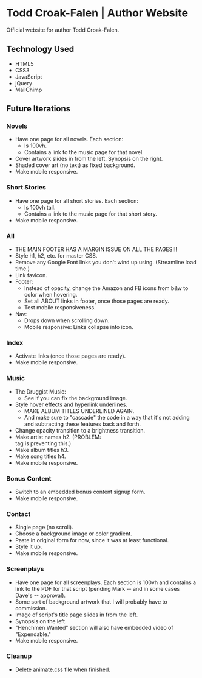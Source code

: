 # Todd Croak-Falen | Author Website
Official website for author Todd Croak-Falen.

## Technology Used

- HTML5
- CSS3
- JavaScript
- jQuery
- MailChimp

## Future Iterations

### Novels

- Have one page for all novels. Each section:
  - Is 100vh.
  - Contains a link to the music page for that novel.
- Cover artwork slides in from the left. Synopsis on the right.
- Shaded cover art (no text) as fixed background.
- Make mobile responsive.

### Short Stories

- Have one page for all short stories. Each section:
  - Is 100vh tall.
  - Contains a link to the music page for that short story.
- Make mobile responsive.

### All

- THE MAIN FOOTER HAS A MARGIN ISSUE ON ALL THE PAGES!!!
- Style h1, h2, etc. for master CSS.
- Remove any Google Font links you don't wind up using. (Streamline load time.)
- Link favicon.
- Footer:
  - Instead of opacity, change the Amazon and FB icons from b&w to color when hovering.
  - Set all ABOUT links in footer, once those pages are ready.
  - Test mobile responsiveness.
- Nav:
  - Drops down when scrolling down.
  - Mobile responsive: Links collapse into icon.

### Index

- Activate links (once those pages are ready).
- Make mobile responsive.

### Music

- The Druggist Music:
  - See if you can fix the background image.
- Style hover effects and hyperlink underlines.
  - MAKE ALBUM TITLES UNDERLINED AGAIN.
  - And make sure to "cascade" the code in a way that it's not adding and subtracting these features back and forth.
- Change opacity transition to a brightness transition.
- Make artist names h2. (PROBLEM: <summary> tag is preventing this.)
- Make album titles h3.
- Make song titles h4.
- Make mobile responsive.

### Bonus Content

- Switch to an embedded bonus content signup form.
- Make mobile responsive.

### Contact

- Single page (no scroll).
- Choose a background image or color gradient.
- Paste in original form for now, since it was at least functional.
- Style it up.
- Make mobile responsive.

### Screenplays

- Have one page for all screenplays. Each section is 100vh and contains a link to the PDF for that script (pending Mark -- and in some cases Dave's -- approval).
- Some sort of background artwork that I will probably have to commission.
- Image of script's title page slides in from the left.
- Synopsis on the left.
- "Henchmen Wanted" section will also have embedded video of "Expendable."
- Make mobile responsive.

### Cleanup

- Delete animate.css file when finished.